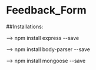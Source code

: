 # Feedback_Form



##Installations:

--> npm install express --save

--> npm install body-parser --save

--> npm install mongoose --save

